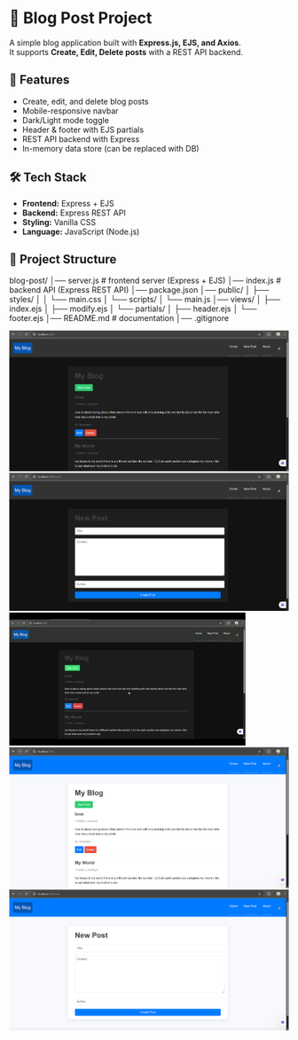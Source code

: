 # 📝 Blog Post Project

A simple blog application built with **Express.js, EJS, and Axios**.  
It supports **Create, Edit, Delete posts** with a REST API backend.

## 🚀 Features
- Create, edit, and delete blog posts
- Mobile-responsive navbar
- Dark/Light mode toggle
- Header & footer with EJS partials
- REST API backend with Express
- In-memory data store (can be replaced with DB)

## 🛠️ Tech Stack
- **Frontend:** Express + EJS
- **Backend:** Express REST API
- **Styling:** Vanilla CSS
- **Language:** JavaScript (Node.js)

## 📂 Project Structure
blog-post/
│── server.js           # frontend server (Express + EJS)
│── index.js            # backend API (Express REST API)
│── package.json
│── public/
│    ├── styles/
│    │   └── main.css
│    └── scripts/
│        └── main.js
│── views/
│    ├── index.ejs
│    ├── modify.ejs
│    └── partials/
│        ├── header.ejs
│        └── footer.ejs
│── README.md           # documentation
│── .gitignore

![Home Dark Theme](./screenshots/Dark%20Theme%20home%20page.png)
![New Post Dark Theme](./screenshots/Dark%20Theme%20New%20Post.png)
![Blog Post Editing](./screenshots/Edit%20the%20Blog%20post.gif)
![Home Page](./screenshots/Home%20Page.png)
![New Post](./screenshots/NewPost.png)
